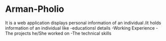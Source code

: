 # Arman-Pholio
It is a web application displays personal information of an individual
   /it holds information of an individual like 
        -educationsl details 
        -Working Experience 
        -The projects he/She worked on
        -The technical skills 

